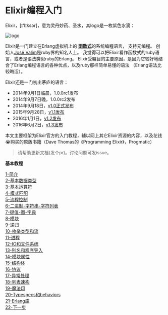 Elixir编程入门
=============

Elixir，[ɪ'lɪksər]，意为灵丹妙药、圣水，其logo是一枚紫色水滴：

![logo](http://elixir-lang.org/images/logo/logo.png)

Elixir是一门建立在Erlang虚拟机上的
[**函数式**](http://baike.baidu.com/view/3476448.htm?fr=aladdin)的系统编程语言，
支持元编程。
创始人[José Valim](https://github.com/josevalim)是ruby界的知名人士。
我觉得可以把Elixir看作函数式的ruby语言，或者是语法类似ruby的Erlang。
Elixir受瞩目的主要原因，是因为它较好地结合了Erlang编程语言的各种优点，以及ruby那样简单易懂的语法
（Erlang语法比较晦涩）。

Elixir还是一门初出茅庐的语言：
  - 2014年9月1日临晨，1.0.0rc1发布
  - 2014年9月7日晚，1.0.0rc2发布
  - 2014年9月18日，[v1.0正式发布](http://elixir-lang.org/blog/2014/09/18/elixir-v1-0-0-released/)
  - 2015年9月28日，[v1.1发布](http://elixir-lang.org/blog/2015/09/28/elixir-v1-1-0-released/)
  - 2016年1月1日，[v1.2发布](http://elixir-lang.org/blog/2016/01/03/elixir-v1-2-0-released/)
  - 2016年6月2日，[v1.3发布](http://elixir-lang.org/blog/2016/06/21/elixir-v1-3-0-released/)

本文主要框架为Elixir官方的入门教程，辅以网上其它Elixir资源的内容，以及花钱:sob:购买的原版书籍（Dave Thomas的《Programming Elixir》，Progmatic）

>请帮助更新文档(发个pr)。讨论问题可发issue。

**基本教程**

[1-简介](../master/1-intro.md) <br/>
[2-基本数据类型](../master/2-basic-types.md) <br/>
[3-基本运算符](../master/3-basic-ops.md) <br/>
[4-模式匹配](../master/4-pattern-matching.md) <br/>
[5-流程控制](../master/5-case-cond-if.md) <br/>
[6-二进制-字符串-字符列表](../master/6-bin-str-charlist.md) <br/>
[7-键值-图-字典](../master/7-keywords-map-dict.md) <br/>
[8-模块](../master/8-modules.md) <br/>
[9-递归](../master/9-recursion.md) <br/>
[10-枚举类型和流](../master/10-enum-stream.md) <br/>
[11-进程](../master/11-process.md) <br/>
[12-IO和文件系统](../master/12-io.md) <br/>
[13-别名和程序导入](../master/13-alias-req-imp.md) <br/>
[14-模块属性](../master/14-mod-attr.md) <br/>
[15-结构体](../master/15-structs.md) <br/>
[16-协议](../master/16-proto.md) <br/>
[17-异常处理](../master/17-try-catch.md) <br/>
[18-列表速构](../master/18-comprehensions.md) <br/>
[19-魔法印](../master/19-sigils.md) <br/>
[20-Typespecs和behaviors](../master/20-typespecs-behaviors.md) <br/>
[21-Erlang库](../master/21-erlang-lib.md) <br/>
[22-下一步](../master/22-next.md) <br/>
